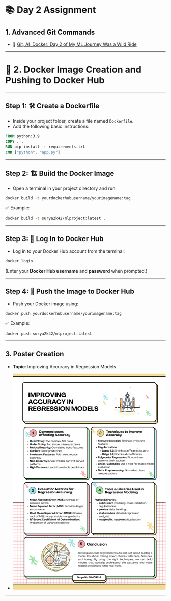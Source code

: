 
# 📚 Day 2 Assignment

## 1. Advanced Git Commands

- 🔗 [Git, AI, Docker: Day 2 of My ML Journey Was a Wild Ride](https://dev.to/surya_cca7c59900971f19c9b/git-ai-docker-day-2-of-my-ml-journey-was-a-wild-ride-kli)

---

# 🐳 2. Docker Image Creation and Pushing to Docker Hub

---

## Step 1: 🛠️ Create a Dockerfile

- Inside your project folder, create a file named `Dockerfile`.
- Add the following basic instructions:

```dockerfile
FROM python:3.9
COPY . .
RUN pip install -r requirements.txt
CMD ["python", "app.py"]
```

---

## Step 2: 🏗️ Build the Docker Image

- Open a terminal in your project directory and run:

```bash
docker build -t yourdockerhubusername/yourimagename:tag .
```

✅ Example:

```bash
docker build -t surya2k42/mlproject:latest .
```

---

## Step 3: 🔑 Log In to Docker Hub

- Log in to your Docker Hub account from the terminal:

```bash
docker login
```

(Enter your **Docker Hub username** and **password** when prompted.)

---

## Step 4: 🚀 Push the Image to Docker Hub

- Push your Docker image using:

```bash
docker push yourdockerhubusername/yourimagename:tag
```

✅ Example:

```bash
docker push surya2k42/mlproject:latest
```

---

## 3. Poster Creation

- **Topic**: Improving Accuracy in Regression Models

- ![Poster Image](ML-Poster.png)  

---
